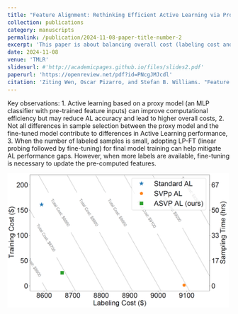 ```yaml
---
title: "Feature Alignment: Rethinking Efficient Active Learning via Proxy in the Context of Pre-trained Models"
collection: publications
category: manuscripts
permalink: /publication/2024-11-08-paper-title-number-2
excerpt: 'This paper is about balancing overall cost (labeling cost and training cost) and active learning sampling time. Some intriguing empirical analysis on which part of sample selection difference between the proxy model (used in efficient AL) and the fine-tuned model (used in standard AL) contribute to AL performance drops and why.'
date: 2024-11-08
venue: 'TMLR'
slidesurl: #'http://academicpages.github.io/files/slides2.pdf'
paperurl: 'https://openreview.net/pdf?id=PNcgJMJcdl'
citation: 'Ziting Wen, Oscar Pizarro, and Stefan B. Williams. "Feature Alignment: Rethinking Efficient Active Learning via Proxy in the Context of Pre-trained Models." Transactions on Machine Learning Research (2024).'
---
```


Key observations: 1. Active learning based on a proxy model (an MLP classifier with pre-trained feature inputs) can improve computational efficiency but may reduce AL accuracy and lead to higher overall costs, 2. Not all differences in sample selection between the proxy model and the fine-tuned model contribute to differences in Active Learning performance, 3. When the number of labeled samples is small, adopting LP-FT (linear probing followed by fine-tuning) for final model training can help mitigate AL performance gaps. However, when more labels are available, fine-tuning is necessary to update the pre-computed features.

<img src="../images/asvp_img.png" alt="Alt text for image" style="width:500px;">
